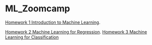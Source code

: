 # ML_Zoomcamp

[Homework 1 Introduction to Machine Learning](https://github.com/KateK1/ML_Zoomcamp/blob/main/ML%20Zoomcamp%20HW1.ipynb). 

[Homework 2 Machine Learning for Regression](https://github.com/KateK1/ML_Zoomcamp/blob/main/ML%20Zoomcpam%20HW2.ipynb). 
[Homework 3 Machine Learning for Classification](https://github.com/KateK1/ML_Zoomcamp/blob/main/ML%20Zoomcamp%20HW3.ipynb)

